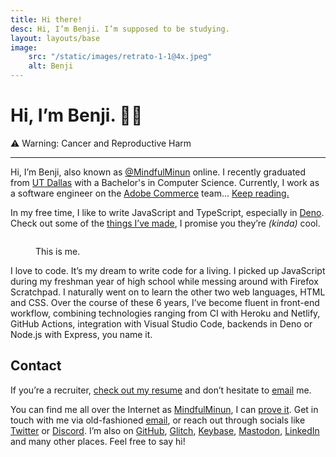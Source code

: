 ```yaml
---
title: Hi there!
desc: Hi, I’m Benji. I’m supposed to be studying.
layout: layouts/base
image:
    src: "/static/images/retrato-1-1@4x.jpeg"
    alt: Benji
---
```


# Hi, I’m Benji. 👋🏽

⚠️ Warning: Cancer and Reproductive Harm

---

<section id="intro">

Hi, I’m Benji, also known as [@MindfulMinun][Twitter] online. I <time datetime="2022-12-19" title="December 19th, 2022">recently</time> graduated from [UT Dallas][utd] with a Bachelor's in Computer Science. Currently, I work as a software engineer on the [Adobe Commerce][adbe-commerce] team... <a href="/b/about/" class="callout-text">Keep reading.</a>

In my free time, I like to write JavaScript and TypeScript, especially in [Deno]. Check out some of the <a href="/p/" class="callout-text">things&nbsp;I’ve&nbsp;made</a>, I promise you they’re *(kinda)* cool.

</section>

<figure id="me">
    <div class="sticky sticky--small">
        <div class="ratiod" style="--ratio: 1; background: #306bad;">
            <picture>
                <source srcset="
                    /static/images/retrato-1-1@4x.webp 2448w,
                    /static/images/retrato-1-1@3x.webp 1224w,
                    /static/images/retrato-1-1@2x.webp 612w,
                    /static/images/retrato-1-1@1x.webp 306w
                " type="image/webp">
                <source srcset="
                    /static/images/retrato-1-1@4x.jpeg 2448w,
                    /static/images/retrato-1-1@3x.jpeg 1224w,
                    /static/images/retrato-1-1@2x.jpeg 612w,
                    /static/images/retrato-1-1@1x.jpeg 306w
                " type="image/jpeg">
                <img class="ratiod__target" alt="" src="/static/images/retrato-1-1@1x.jpeg" loading="lazy">
            </picture>
        </div>
        <figcaption><p class="sticky__label">This is me.</p></figcaption>
    </div>
</figure>

<section id="code">

<!-- "6 years ago": time since October 2016 -->
I love to code. It’s my dream to write code for a living. I picked up JavaScript during my freshman year of high school while messing around with Firefox Scratchpad. I naturally went on to learn the other two web languages, HTML and CSS. Over the course of <time datetime="2016-10" title="October 2016">these 6 years</time>, I’ve become fluent in front-end workflow, combining technologies ranging from CI with Heroku and Netlify, GitHub Actions, integration with Visual&nbsp;Studio Code, backends in Deno or Node.js with Express, you name it.

</section>
<section id="contact">

## Contact

If you’re a recruiter, <a href="https://benjic.xyz/resume/" class="callout-text">check out my resume</a> and don’t hesitate to [email] me.

You can find me all over the Internet as [MindfulMinun][Twitter], I can [prove it][Keybase]. Get in touch with me via old-fashioned [email], or reach out through socials like [Twitter] or [Discord]. I’m also on [GitHub], [Glitch], [Keybase], [Mastodon], [LinkedIn] and many other places. Feel free to say hi!

</section>


[email]: mailto:me@benjic.xyz
[Twitter]: https://twitter.com/MindfulMinun
[Keybase]: https://keybase.io/mindfulminun
[Discord]: https://discord.com/users/182536071064715264
[GitHub]: https://github.com/MindfulMinun
[Glitch]: https://glitch.com/@MindfulMinun
[Mastodon]: https://mastodon.social/@mindfulminun
[LinkedIn]: https://www.linkedin.com/in/benji-cerda/
[adbe-commerce]: https://business.adobe.com/products/magento/magento-commerce.html
[utd]: https://utdallas.edu
[Deno]: https://deno.land

<!-- [Adobe]: https://adobe.com
[adbe-dx]: https://business.adobe.com/products/adobe-experience-cloud-products.html
[templejc]: https://templejc.edu
[magento/knowledge-base]: https://github.com/magento/knowledge-base/ -->
